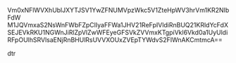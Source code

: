 Vm0xNFlWVXhUblJXYTJSV1YwZFNUMVpzWkc5V1ZteHpWV3hrVm1KR2NIbFdW
M1JQVmxaS2NsWnFWbFZpClIyaFFWa1JHV21ReFpIVldiRnBUQ21KRldYcFdX
SEJEVkRKU1NGWnJiRlZpVlZwWFEyeGFSVkZVVmxKTgpiVkl6Vkd0a1UyUldi
RFpOUlhSRVlsaENjRnBHUlRsUVVXOUxZVEpTYWdvS2FIWnAKCmtmcA==

dtr